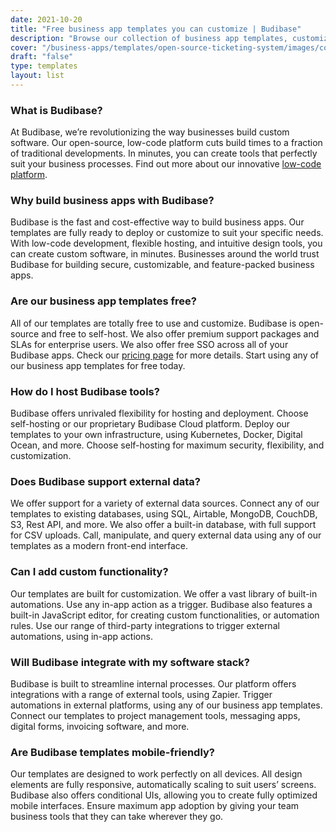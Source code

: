 ```yaml
---
date: 2021-10-20
title: "Free business app templates you can customize | Budibase"
description: "Browse our collection of business app templates, customize for free, and self-host on your own infrastructure or let Budibase manage everything for you."
cover: "/business-apps/templates/open-source-ticketing-system/images/cover.png"
draft: "false"
type: templates
layout: list
---
```

### What is Budibase?
At Budibase, we’re revolutionizing the way businesses build custom software. Our open-source, low-code platform cuts build times to a fraction of traditional developments. In minutes, you can create tools that perfectly suit your business processes. Find out more about our innovative [low-code platform](/).

### Why build business apps with Budibase?
Budibase is the fast and cost-effective way to build business apps. Our templates are fully ready to deploy or customize to suit your specific needs. With low-code development, flexible hosting, and intuitive design tools, you can create custom software, in minutes. Businesses around the world trust Budibase for building secure, customizable, and feature-packed business apps.

### Are our business app templates free?
All of our templates are totally free to use and customize. Budibase is open-source and free to self-host. We also offer premium support packages and SLAs for enterprise users. We also offer free SSO across all of your Budibase apps. Check our [pricing page](/pricing) for more details. Start using any of our business app templates for free today.

### How do I host Budibase tools?
Budibase offers unrivaled flexibility for hosting and deployment. Choose self-hosting or our proprietary Budibase Cloud platform. Deploy our templates to your own infrastructure, using Kubernetes, Docker, Digital Ocean, and more. Choose self-hosting for maximum security, flexibility, and customization.

### Does Budibase support external data?
We offer support for a variety of external data sources. Connect any of our templates to existing databases, using SQL, Airtable, MongoDB, CouchDB, S3, Rest API, and more. We also offer a built-in database, with full support for CSV uploads. Call, manipulate, and query external data using any of our templates as a modern front-end interface.

### Can I add custom functionality?
Our templates are built for customization. We offer a vast library of built-in automations. Use any in-app action as a trigger. Budibase also features a built-in JavaScript editor, for creating custom functionalities, or automation rules. Use our range of third-party integrations to trigger external automations, using in-app actions.

### Will Budibase integrate with my software stack?
Budibase is built to streamline internal processes. Our platform offers integrations with a range of external tools, using Zapier. Trigger automations in external platforms, using any of our business app templates. Connect our templates to project management tools, messaging apps, digital forms, invoicing software, and more.


### Are Budibase templates mobile-friendly?
Our templates are designed to work perfectly on all devices. All design elements are fully responsive, automatically scaling to suit users’ screens. Budibase also offers conditional UIs, allowing you to create fully optimized mobile interfaces. Ensure maximum app adoption by giving your team business tools that they can take wherever they go.
